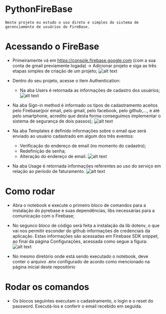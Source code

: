 # PythonFireBase
`Neste projeto eu estudo o uso direto e simples do sistema de gerenciamento de usuários do FireBase.`

# Acessando o FireBase
* Primeiramente vá em https://console.firebase.google.com (com a sua conta de gmail previamente logada) -> Adicionar projeto e siga as três etapas simples de criação de um projeto;
![alt text](https://github.com/victor-s-santos/PythonFirebase/blob/master/authentication/images/firebase1.png?raw=true)


* Dentro do seu projeto, acesse o item Authentication:
    - Na aba Users é retornada as informações de cadastro dos usuários;
![alt text](https://github.com/victor-s-santos/PythonFirebase/blob/master/authentication/images/firebase2.png?raw=true)

- Na aba Sign-in method é informado os tipos de cadastramento aceitos pelo Firebase(por email, pelo gmail, pelo facebook, pelo github,..., e até pelo smartphone, acredito que desta forma conseguimos implementar o sistema de segurança de dois passos);
![alt text](https://github.com/victor-s-santos/PythonFirebase/blob/master/authentication/images/firebase3.png?raw=true)

- Na aba Templates é definido informações sobre o email que será enviado ao usuário cadastrado em algum dos três eventos:
    - Verificação do endereço de email (no momento do cadastro);
    - Redefinição de senha;
    - Alteração do endereço de email.
![alt text](https://github.com/victor-s-santos/PythonFirebase/blob/master/authentication/images/firebase4.png?raw=true)


- Na aba Usage é retornada informações referentes ao uso do serviço em relação ao período de faturamento.
![alt text](https://github.com/victor-s-santos/PythonFirebase/blob/master/authentication/images/firebase5.png?raw=true)

# Como rodar
- Abra o notebook e execute o primeiro bloco de comandos para a instalação do pyrebase e suas dependências, libs necessárias para a comunicação com o Firebase;

- No segunco bloco de código será feita a instalação da lib dotenv, o que vai nos permitir esconder do github informações de credenciais da aplicação. Estas informações são acessadas em Firebase SDK snippet, ao final da página Configurações, acessada como segue a figura:
 ![alt text](https://github.com/victor-s-santos/PythonFirebase/blob/master/authentication/images/firebase6.png?raw=true)

 - No mesmo diretório onde está sendo executado o notebook, deve conter o arquivo .env configurado de acordo como mencionado na página inicial deste repositório

# Rodar os comandos
- Os blocos seguintes executam o cadastramento, o login e o reset do password. Executá-los e conferir o email recebido em seguida.


